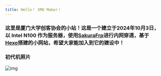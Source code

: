 ```yaml
---
title: Hello！ XMU Maker！
---
```


### 这里是厦门大学创客协会的小站！这是一个建立于2024年10月3日，以 Intel N100 作为服务器，使用[SakuraFrp](https://www.natfrp.com)进行内网穿透，基于[Hexo](https://hexo.io/)搭建的小网站，希望大家能加入到它的建设中！

### 初代机照片

![img](_posts/picture_update/inteln100.png)